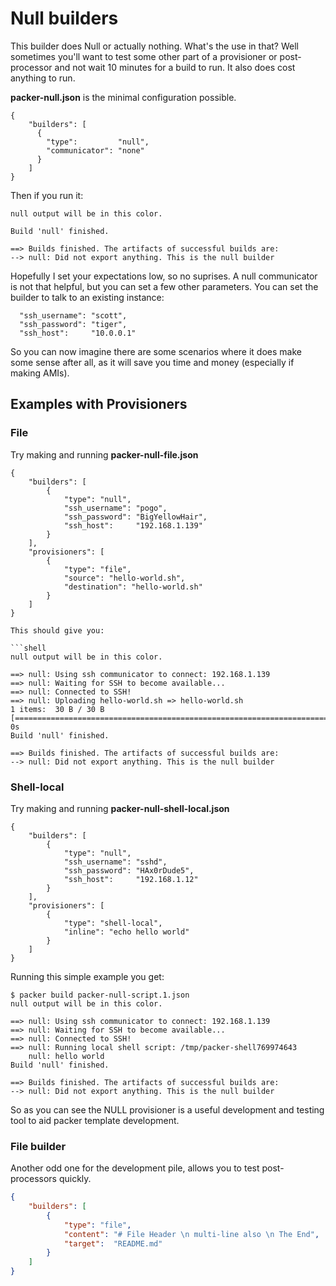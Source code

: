 # Null builders

This builder does Null or actually nothing. What's the use in that? Well sometimes you'll want to test some other part of a provisioner or post-processor and not wait 10 minutes for a build to run.
It also does cost anything to run.

**packer-null.json** is the minimal configuration possible.

```packer
{
    "builders": [
      {
        "type":         "null",
        "communicator": "none"
      }
    ]
}
```

Then if you run it:

```output
null output will be in this color.

Build 'null' finished.

==> Builds finished. The artifacts of successful builds are:
--> null: Did not export anything. This is the null builder
```

Hopefully I set your expectations low, so no suprises.
A null communicator is not that helpful, but you can set a few other parameters.
You can set the builder to talk to an existing instance:

```packer
  "ssh_username": "scott",
  "ssh_password": "tiger",
  "ssh_host":     "10.0.0.1"
```

So you can now imagine there are some scenarios where it does make some sense after all, as it will save you time and money (especially if making AMIs).

## Examples with Provisioners

### File

Try making and running **packer-null-file.json**

```packer
{
    "builders": [
        {
            "type": "null",
            "ssh_username": "pogo",
            "ssh_password": "BigYellowHair",
            "ssh_host":     "192.168.1.139"
        }
    ],
    "provisioners": [
        {
            "type": "file",
            "source": "hello-world.sh",
            "destination": "hello-world.sh"
        }
    ]
}

This should give you:

```shell
null output will be in this color.

==> null: Using ssh communicator to connect: 192.168.1.139
==> null: Waiting for SSH to become available...
==> null: Connected to SSH!
==> null: Uploading hello-world.sh => hello-world.sh
1 items:  30 B / 30 B [=============================================================================================] 0s
Build 'null' finished.

==> Builds finished. The artifacts of successful builds are:
--> null: Did not export anything. This is the null builder
```

### Shell-local

Try making and running **packer-null-shell-local.json**

```packer
{
    "builders": [
        {
            "type": "null",
            "ssh_username": "sshd",
            "ssh_password": "HAx0rDude5",
            "ssh_host":     "192.168.1.12"
        }
    ],
    "provisioners": [
        {
            "type": "shell-local",
            "inline": "echo hello world"
        }
    ]
}
```

Running this simple example you get:

```shell
$ packer build packer-null-script.1.json
null output will be in this color.

==> null: Using ssh communicator to connect: 192.168.1.139
==> null: Waiting for SSH to become available...
==> null: Connected to SSH!
==> null: Running local shell script: /tmp/packer-shell769974643
    null: hello world
Build 'null' finished.

==> Builds finished. The artifacts of successful builds are:
--> null: Did not export anything. This is the null builder
```

So as you can see the NULL provisioner is a useful development and testing tool to aid packer template development.

### File builder

Another odd one for the development pile, allows you to test post-processors quickly.

```json
{
    "builders": [
        {
            "type": "file",
            "content": "# File Header \n multi-line also \n The End",
            "target":  "README.md"
        }
    ]
}
```
